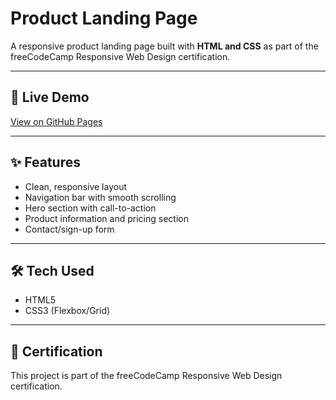 # Product Landing Page

A responsive product landing page built with **HTML and CSS** as part of the freeCodeCamp Responsive Web Design certification.

---

## 🔗 Live Demo
[View on GitHub Pages](https://masonrosenberger.github.io/product-landing-page)

---

## ✨ Features
- Clean, responsive layout  
- Navigation bar with smooth scrolling  
- Hero section with call-to-action  
- Product information and pricing section  
- Contact/sign-up form  

---

## 🛠️ Tech Used
- HTML5  
- CSS3 (Flexbox/Grid)  

---

## 📌 Certification
This project is part of the freeCodeCamp Responsive Web Design certification.
